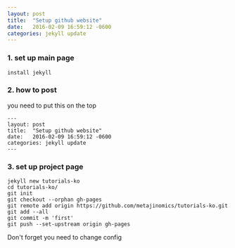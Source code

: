 ```yaml
---
layout: post
title:  "Setup github website"
date:   2016-02-09 16:59:12 -0600
categories: jekyll update
---
```


### 1. set up main page
~~~
install jekyll
~~~

### 2. how to post
you need to put this on the top
~~~
---
layout: post
title:  "Setup github website"
date:   2016-02-09 16:59:12 -0600
categories: jekyll update
---
~~~

### 3. set up project page
~~~
jekyll new tutorials-ko
cd tutorials-ko/
git init
git checkout --orphan gh-pages
git remote add origin https://github.com/metajinomics/tutorials-ko.git
git add --all
git commit -m 'first'
git push --set-upstream origin gh-pages
~~~
Don't forget you need to change config
